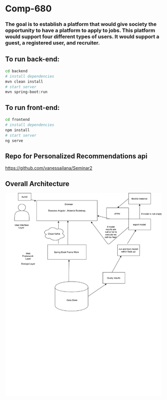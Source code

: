 # Comp-680
### The goal is to establish a platform that would give society the opportunity to have a platform to apply to jobs. This platform would support four different types of users. It would support a guest, a registered user, and recruiter.

## To run back-end:
``` bash
cd backend
# install dependencies
mvn clean install
# start server
mvn spring-boot:run
```

## To run front-end:
``` bash
cd frontend
# install dependencies
npm install
# start server
ng serve
```

## Repo for Personalized Recommendations api 
https://github.com/vanessailana/Seminar2


## Overall Architecture

![alt text](Overall_Architecture.png "360 Search Architecture")
